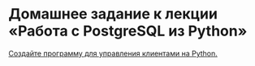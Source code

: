 # Домашнее задание к лекции «Работа с PostgreSQL из Python»


[Создайте программу для управления клиентами на Python.](clients_db.py)
